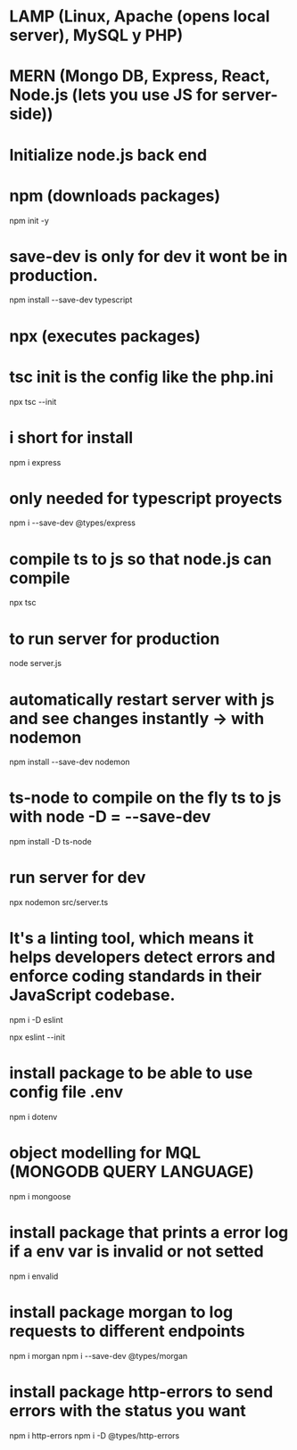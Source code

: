 # LAMP (Linux, Apache (opens local server), MySQL y PHP)
# MERN (Mongo DB, Express, React, Node.js (lets you use JS for server-side))
# Initialize node.js back end


# npm (downloads packages) 
npm init -y 
# save-dev is only for dev it wont be in production.
npm install --save-dev typescript
# npx (executes packages)
# tsc init is the config like the php.ini  
npx tsc --init
# i short for install
npm i express
# only needed for typescript proyects
npm i --save-dev @types/express

# compile ts to js so that node.js can compile 
npx tsc
# to run server for production
node server.js

# automatically restart server with  js  and see changes instantly -> with nodemon
npm install --save-dev nodemon
# ts-node to compile on the fly ts to js with node -D = --save-dev
npm install -D ts-node
# run server for dev
npx nodemon src/server.ts
# It's a linting tool, which means it helps developers detect errors and enforce coding standards in their JavaScript codebase.
npm i -D eslint

npx eslint --init
# install package to be able to use config file .env
npm i dotenv
# object modelling for MQL (MONGODB QUERY LANGUAGE)
npm i mongoose
# install package that prints a error log if a env var is invalid or not setted
npm i envalid
# install package morgan to log requests to different endpoints  
npm i morgan
npm i --save-dev @types/morgan
# install package http-errors to send errors with the status you want
 npm i http-errors
 npm i -D @types/http-errors